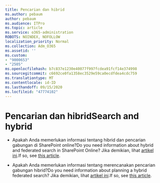 ```yaml
---
title: Pencarian dan hibrid
ms.author: pebaum
author: pebaum
ms.audience: ITPro
ms.topic: article
ms.service: o365-administration
ROBOTS: NOINDEX, NOFOLLOW
localization_priority: Normal
ms.collection: Adm_O365
ms.assetid: ''
ms.custom:
- "9000653"
- "2505"
ms.openlocfilehash: b7c837e1230e40077f997fcdea91fcf14e374998
ms.sourcegitcommit: c6692ce0fa1358ec3529e59ca0ecdfdea4cdc759
ms.translationtype: MT
ms.contentlocale: id-ID
ms.lasthandoff: 09/15/2020
ms.locfileid: "47774102"
---
```

# <a name="search-and-hybrid"></a><span data-ttu-id="bbbcd-102">Pencarian dan hibrid</span><span class="sxs-lookup"><span data-stu-id="bbbcd-102">Search and hybrid</span></span>

- <span data-ttu-id="bbbcd-103">Apakah Anda memerlukan informasi tentang hibrid dan pencarian gabungan di SharePoint online?</span><span class="sxs-lookup"><span data-stu-id="bbbcd-103">Do you need information about hybrid and federated search in SharePoint Online?</span></span> <span data-ttu-id="bbbcd-104">Jika demikian, lihat [artikel ini](https://docs.microsoft.com/sharepoint/hybrid/hybrid-search-in-sharepoint).</span><span class="sxs-lookup"><span data-stu-id="bbbcd-104">If so, see [this article](https://docs.microsoft.com/sharepoint/hybrid/hybrid-search-in-sharepoint).</span></span>

- <span data-ttu-id="bbbcd-105">Apakah Anda memerlukan informasi tentang merencanakan pencarian gabungan hibrid?</span><span class="sxs-lookup"><span data-stu-id="bbbcd-105">Do you need information about planning a hybrid federated search?</span></span>  <span data-ttu-id="bbbcd-106">Jika demikian, lihat [artikel ini](https://docs.microsoft.com/sharepoint/hybrid/plan-hybrid-federated-search).</span><span class="sxs-lookup"><span data-stu-id="bbbcd-106">If so, see [this article](https://docs.microsoft.com/sharepoint/hybrid/plan-hybrid-federated-search).</span></span>



